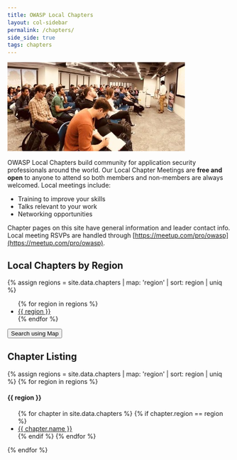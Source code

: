 ```yaml
---
title: OWASP Local Chapters
layout: col-sidebar
permalink: /chapters/
side_side: true
tags: chapters
---
```


<!-- rebuild 1 -->

<img src="/assets/images/content/bay_area.jpg" alt="Bay Area Chapter Meeting">

OWASP Local Chapters build community for application security professionals around the world. Our Local Chapter Meetings are **free and open** to anyone to attend so both members and non-members are always welcomed. Local meetings include:

- Training to improve your skills
- Talks relevant to your work
- Networking opportunities

Chapter pages on this site have general information and leader contact info. Local meeting RSVPs are handled through [https://meetup.com/pro/owasp](https://meetup.com/pro/owasp).

## Local Chapters by Region
{% assign regions = site.data.chapters | map: 'region' | sort: region | uniq %}
<ul>
    {% for region in regions %}
    <li><a href='#{{ region | remove: " " }}'>{{ region }}</a></li>
    {% endfor %}
</ul>

<a href="https://meetup.com/pro/owasp" target="_blank" rel="noopener"><button class="cta-button grey">Search using Map</button></a>


## Chapter Listing

<div class='chapters-list'>
    {% assign regions = site.data.chapters | map: 'region' | sort: region | uniq %}
    {% for region in regions %}
        <div class="region">
            <h4><a name="{{ region | remove: " " }}"></a>{{ region }}</h4>
            <ul>
            {% for chapter in site.data.chapters %}
                {% if chapter.region == region %} 
                    <li><a href='{{ chapter.url }}'>{{ chapter.name }}</a></li>
                {% endif %}
            {% endfor %}
            </ul>
        </div>
    {% endfor %}
</div>
